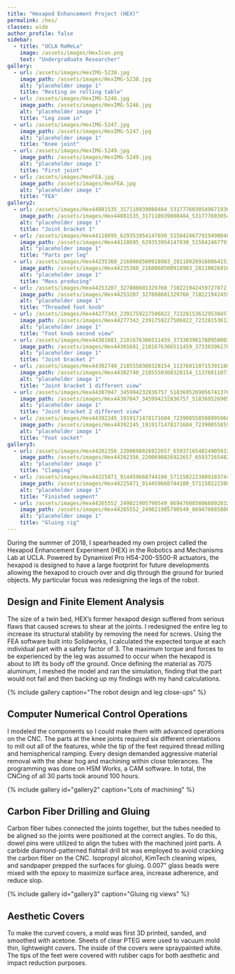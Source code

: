 ```yaml
---
title: "Hexapod Enhancement Project (HEX)"
permalink: /hex/
classes: wide
author_profile: false
sidebar:
  - title: "UCLA RoMeLa"
    image: /assets/images/HexIcon.png
    text: "Undergraduate Researcher"
gallery:
  - url: /assets/images/HexIMG-5238.jpg
    image_path: /assets/images/HexIMG-5238.jpg
    alt: "placeholder image 1"
    title: "Resting on rolling table"
  - url: /assets/images/HexIMG-5246.jpg
    image_path: /assets/images/HexIMG-5246.jpg
    alt: "placeholder image 1"
    title: "Leg zoom in"
  - url: /assets/images/HexIMG-5247.jpg
    image_path: /assets/images/HexIMG-5247.jpg
    alt: "placeholder image 1"
    title: "Knee joint"
  - url: /assets/images/HexIMG-5249.jpg
    image_path: /assets/images/HexIMG-5249.jpg
    alt: "placeholder image 1"
    title: "First joint"
  - url: /assets/images/HexFEA.jpg
    image_path: /assets/images/HexFEA.jpg
    alt: "placeholder image 1"
    title: "FEA"
gallery2:
  - url: /assets/images/Hex44081535_317110939080484_5317776030549671936_n.jpg
    image_path: /assets/images/Hex44081535_317110939080484_5317776030549671936_n.jpg
    alt: "placeholder image 1"
    title: "Joint bracket 1"
  - url: /assets/images/Hex44118695_629353954147030_5158424677919490048_n.jpg
    image_path: /assets/images/Hex44118695_629353954147030_5158424677919490048_n.jpg
    alt: "placeholder image 1"
    title: "Parts per leg"
  - url: /assets/images/Hex44235360_2160068500918983_2811002691608641536_n.jpg
    image_path: /assets/images/Hex44235360_2160068500918983_2811002691608641536_n.jpg
    alt: "placeholder image 1"
    title: "Mass producing"
  - url: /assets/images/Hex44253207_327808601329760_710221942459727872_n.jpg
    image_path: /assets/images/Hex44253207_327808601329760_710221942459727872_n.jpg
    alt: "placeholder image 1"
    title: "Threaded foot knob"
  - url: /assets/images/Hex44277343_2391759227506822_7232815361295384576_n.jpg
    image_path: /assets/images/Hex44277343_2391759227506822_7232815361295384576_n.jpg
    alt: "placeholder image 1"
    title: "Foot knob second view"
  - url: /assets/images/Hex44301681_2101676306511459_3733039617809580032_n.jpg
    image_path: /assets/images/Hex44301681_2101676306511459_3733039617809580032_n.jpg
    alt: "placeholder image 1"
    title: "Joint bracket 2"
  - url: /assets/images/Hex44302740_2185550308328154_1137601107153911808_n.jpg
    image_path: /assets/images/Hex44302740_2185550308328154_1137601107153911808_n.jpg
    alt: "placeholder image 1"
    title: "Joint bracket 1 different view"
  - url: /assets/images/Hex44307047_345994232836757_5183695269056741376_n.jpg
    image_path: /assets/images/Hex44307047_345994232836757_5183695269056741376_n.jpg
    alt: "placeholder image 1"
    title: "Joint bracket 2 different view"
  - url: /assets/images/Hex44392245_1919171478171604_7239005585989959680_n.jpg
    image_path: /assets/images/Hex44392245_1919171478171604_7239005585989959680_n.jpg
    alt: "placeholder image 1"
    title: "Foot socket"
gallery3:
  - url: /assets/images/Hex44202356_2200698826922657_6593716548249059328_n.jpg
    image_path: /assets/images/Hex44202356_2200698826922657_6593716548249059328_n.jpg
    alt: "placeholder image 1"
    title: "Clamping"
  - url: /assets/images/Hex44225871_914459668744100_5711502223809183744_n.jpg
    image_path: /assets/images/Hex44225871_914459668744100_5711502223809183744_n.jpg
    alt: "placeholder image 1"
    title: "Finished segment"
  - url: /assets/images/Hex44265552_249021905790549_8694760858066092032_n.jpg
    image_path: /assets/images/Hex44265552_249021905790549_8694760858066092032_n.jpg
    alt: "placeholder image 1"
    title: "Gluing rig"
---
```


During the summer of 2018, I spearheaded my own project called the Hexapod Enhancement Experiment (HEX) in the Robotics and Mechanisms Lab at UCLA. Powered by Dynamixel Pro H54-200-S500-R actuators, the hexapod is designed to have a large footprint for future developments allowing the hexapod to crouch over and dig through the ground for buried objects. My particular focus was redesigning the legs of the robot.

## Design and Finite Element Analysis

The size of a twin bed, HEX’s former hexapod design suffered from serious flaws that caused screws to shear at the joints. I redesigned the entire leg to increase its structural stability by removing the need for screws. Using the FEA software built into Solidworks, I calculated the expected torque at each individual part with a safety factor of 3. The maximum torque and forces to be experienced by the leg was assumed to occur when the hexapod is about to lift its body off the ground. Once defining the material as 7075 aluminum, I meshed the model and ran the simulation, finding that the part would not fail and then backing up my findings with my hand calculations.

{% include gallery caption="The robot design and leg close-ups" %}

## Computer Numerical Control Operations

I modeled the components so I could make them with advanced operations on the CNC. The parts at the knee joints required six different orientations to mill out all of the features, while the tip of the feet required thread milling and hemispherical ramping. Every design demanded aggressive material removal with the shear hog and machining within close tolerances. The programming was done on HSM Works, a CAM software. In total, the CNCing of all 30 parts took around 100 hours.

{% include gallery id="gallery2" caption="Lots of machining" %}

## Carbon Fiber Drilling and Gluing

Carbon fiber tubes connected the joints together, but the tubes needed to be aligned so the joints were positioned at the correct angles. To do this, dowel pins were utilized to align the tubes with the machined joint parts. A carbide diamond-patterned fishtail drill bit was employed to avoid cracking the carbon fiber on the CNC. Isopropyl alcohol, KimTech cleaning wipes, and sandpaper prepped the surfaces for gluing. 0.007" glass beads were mixed with the epoxy to maximize surface area, increase adherence, and reduce slop.

{% include gallery id="gallery3" caption="Gluing rig views" %}

## Aesthetic Covers

To make the curved covers, a mold was first 3D printed, sanded, and smoothed with acetone. Sheets of clear PTEG were used to vacuum mold thin, lightweight covers. The inside of the covers were spraypainted white. The tips of the feet were covered with rubber caps for both aesthetic and impact reduction purposes.